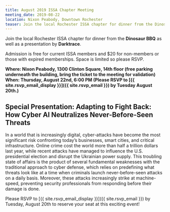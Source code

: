 ```yaml
---
title: August 2019 ISSA Chapter Meeting
meeting_date: 2019-08-22
location: Nixon Peabody, Downtown Rochester
teaser: Join the local Rochester ISSA chapter for dinner from the Dinosaur BBQ as well as a presentation by Darktrace.
---
```

Join the local Rochester ISSA chapter for dinner from the **Dinosaur BBQ** as well as a presentation by **Darktrace**.

Admission is free for current ISSA members and $20 for non-members or those with expired memberships.  Space is limited so please RSVP.

**Where:  Nixon Peabody, 1300 Clinton Square, 14th floor (free parking underneath the building, bring the ticket to the meeting for validation)<br>
When:  Thursday, August 22nd, 6:00 PM  (Please RSVP to [{{ site.rsvp_email_display }}]({{ site.rsvp_email }}) by Tuesday August  20th.)**

## Special Presentation: Adapting to Fight Back: How Cyber AI Neutralizes Never-Before-Seen Threats

In a world that is increasingly digital, cyber-attacks have become the most significant risk confronting today’s businesses, smart cities, and critical infrastructure. Online crime cost the world more than half a trillion dollars last year, while recent attacks have managed to influence the U.S. presidential election and disrupt the Ukrainian power supply. This troubling state of affairs is the product of several fundamental weaknesses with the traditional approach to cyber defense, which relies on predefining what threats look like at a time when criminals launch never-before-seen attacks on a daily basis. Moreover, these attacks increasingly strike at machine-speed, preventing security professionals from responding before their damage is done.

Please RSVP to [{{ site.rsvp_email_display }}]({{ site.rsvp_email }}) by Tuesday, August 20th to reserve your seat at this exciting event!
